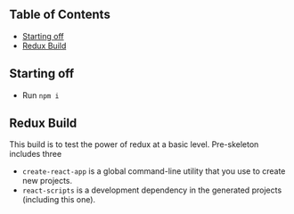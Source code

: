 ## Table of Contents

- [Starting off](#what-to-npm-install)
- [Redux Build](#getting-familiar-with-redux)

## Starting off

* Run `npm i`

## Redux Build

This build is to test the power of redux at a basic level. Pre-skeleton includes three

* `create-react-app` is a global command-line utility that you use to create new projects.
* `react-scripts` is a development dependency in the generated projects (including this one).

